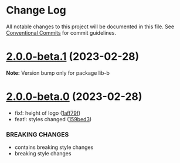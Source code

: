 # Change Log

All notable changes to this project will be documented in this file.
See [Conventional Commits](https://conventionalcommits.org) for commit guidelines.

# [2.0.0-beta.1](https://github.com/RajatShah03/lerna-monorepo/compare/v2.0.0-beta.0...v2.0.0-beta.1) (2023-02-28)

**Note:** Version bump only for package lib-b





# [2.0.0-beta.0](https://github.com/RajatShah03/lerna-monorepo/compare/v1.0.1-beta.3...v2.0.0-beta.0) (2023-02-28)


* fix!: height of logo ([1aff79f](https://github.com/RajatShah03/lerna-monorepo/commit/1aff79f0136eab6a89913543f1f1b046b2f0240a))
* feat!: styles changed ([159bed3](https://github.com/RajatShah03/lerna-monorepo/commit/159bed3deca0ae4fda08f1caaebfc0cfb2e51d09))


### BREAKING CHANGES

* contains breaking style changes
* breaking style changes
